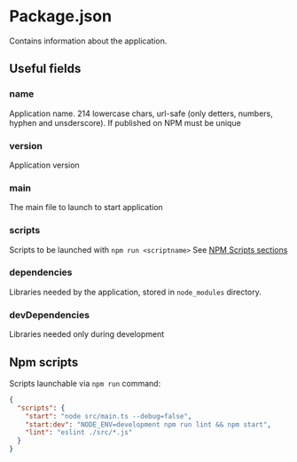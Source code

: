 # Package.json
Contains information about the application.

## Useful fields

### name
Application name.
214 lowercase chars, url-safe (only detters, numbers, hyphen and unsderscore).
If published on NPM must be unique

### version
Application version

### main
The main file to launch to start application

### scripts
Scripts to be launched with `npm run <scriptname>`
See [NPM Scripts sections](#npm-scripts)

### dependencies
Libraries needed by the application, stored in `node_modules` directory.

### devDependencies
Libraries needed only during development

## Npm scripts
Scripts launchable via `npm run` command:
```json
{
  "scripts": {
    "start": "node src/main.ts --debug=false",
    "start:dev": "NODE_ENV=development npm run lint && npm start",
    "lint": "eslint ./src/*.js"
  }
}
```

